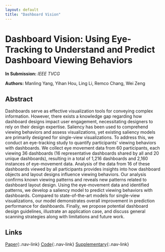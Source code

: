```yaml
---
layout: default
title: "Dashboard Vision"
---
```


# Dashboard Vision: Using Eye-Tracking to Understand and Predict Dashboard Viewing Behaviors

**In Submission:** *IEEE TVCG*

**Authors:** Manling Yang, Yihan Hou, Ling Li, Remco Chang, Wei Zeng

## Abstract

Dashboards serve as effective visualization tools for conveying complex information. However, there exists a knowledge gap regarding how dashboard designs impact user engagement, necessitating designers to rely on their design expertise. Saliency has been used to comprehend viewing behaviors and assess visualizations, yet existing saliency models are primarily designed for single-view visualizations. To address this, we conduct an eye-tracking study to quantify participants' viewing behaviors with dashboards. We collect eye movement data from 60 participants, each viewing 36 dashboards (16 representative dashboards shared by all and 20 unique dashboards), resulting in a total of 1,216 dashboards and 2,160 instances of eye-movement data. Analysis of the data from 16 of these dashboards viewed by all participants provides insights into how dashboard objects and layout designs influence viewing behaviors. Our analysis confirms known viewing patterns and reveals new patterns related to dashboard layout design. Using the eye-movement data and identified patterns, we develop a saliency model to predict viewing behaviors with dashboards. Compared to state-of-the-art models for single-view visualizations, our model demonstrates overall improvement in prediction performance for dashboards. Finally, we propose potential dashboard design guidelines, illustrate an application case, and discuss general scanning strategies along with limitations and future work.

## Links

[Paper](https://manlingyang123.github.io/Dashboard-Vision/){:.nav-link} [Code](https://manlingyang123.github.io/Dashboard-Vision/){:.nav-link} [Supplementary](https://manlingyang123.github.io/Dashboard-Vision/){:.nav-link}
